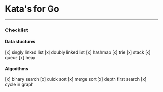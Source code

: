 # Kata's for Go
___

### Checklist

#### Data stuctures
[x] singly linked list
[x] doubly linked list
[x] hashmap
[x] trie
[x] stack
[x] queue
[x] heap

#### Algorithms
[x] binary search
[x] quick sort
[x] merge sort
[x] depth first search
[x] cycle in graph


